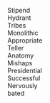 Stipend  
Hydrant  
Tribes  
Monolithic  
Appropriate  
Teller  
Anatomy  
Mishaps  
Presidential  
Successful  
Nervously  
bated   

